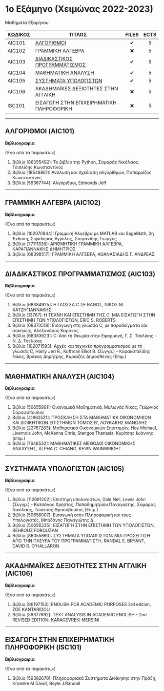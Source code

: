 # 1ο Εξάμηνο (Χειμώνας 2022-2023)

Μαθήματα Εξαμήνου

| ΚΩΔΙΚΟΣ      | ΤΙΤΛΟΣ                                | FILES | ECTS |
| --------- | ------------------------------------ | :----: | :--: |
| AIC101 | [ΑΛΓΟΡΙΘΜΟΙ](/Semester1/Algorithms)              | ✔    | 5    |
| AIC102 | ΓΡΑΜΜΙΚΗ ΑΛΓΕΒΡΑ    | ❌ | 5    |
| AIC103 | [ΔΙΑΔΙΚΑΣΤΙΚΟΣ ΠΡΟΓΡΑΜΜΑΤΙΣΜΟΣ](/Semester1/Procedural%20Programming)                       | ✔  | 5    |
| AIC104 | [ΜΑΘΗΜΑΤΙΚΗ ΑΝΑΛΥΣΗ](/Semester1/Mathematical%20Analysis)                 | ✔    | 5    |
| AIC105 | [ΣΥΣΤΗΜΑΤΑ ΥΠΟΛΟΓΙΣΤΩΝ](/Semester1/Computer%20Systems)    | ✔ | 5    |
| AIC106 | ΑΚΑΔΗΜΑΪΚΕΣ ΔΕΞΙΟΤΗΤΕΣ ΣΤΗΝ ΑΓΓΛΙΚΗ                | ❌    | 5    |
| ISC101 | ΕΙΣΑΓΩΓΗ ΣΤΗΝ ΕΠΙΧΕΙΡΗΜΑΤΙΚΗ ΠΛΗΡΟΦΟΡΙΚΗ                | ❌    | 5    |

***

## ΑΛΓΟΡΙΘΜΟΙ (AIC101)
**Βιβλιογραφία**

(Ένα από τα παρακάτω:)

1. Βιβλίο [86055492]: Το βιβλίο της Python, Σαμαράς Νικόλαος, Τσιπλίδης Κωνσταντίνος
2. Βιβλίο [18548861]: Ανάλυση και σχεδίαση αλγορίθμων, Παπαρρίζος Κωνσταντίνος
3. Βιβλίο [59367744]: Αλγόριθμοι, Edmonds Jeff
***
## ΓΡΑΜΜΙΚΗ ΑΛΓΕΒΡΑ (AIC102)
**Βιβλιογραφία**

(Ένα από τα παρακάτω:)

1. Βιβλίο [102070944]: Γραμμική Άλγεβρα με MATLAB και SageMath, 2η Έκδοση, Σιφαλέρας Άγγελος, Στεφανίδης Γιώργος
2. Βιβλίο [77111838]: ΑΡΙΘΜΗΤΙΚΗ ΓΡΑΜΜΙΚΗ ΑΛΓΕΒΡΑ, ΚΑΡΑΓΙΑΝΝΑΚΗΣ ΔΗΜΗΤΡΙΟΣ
3. Βιβλίο [68398517]: ΓΡΑΜΜΙΚΗ ΑΛΓΕΒΡΑ, ΑΘΑΝΑΣΙΑΔΗΣ Γ. ΑΝΔΡΕΑΣ
***
## ΔΙΑΔΙΚΑΣΤΙΚΟΣ ΠΡΟΓΡΑΜΜΑΤΙΣΜΟΣ (AIC103)
**Βιβλιογραφία**

(Ένα από τα παρακάτω:)

1. Βιβλίο [68384925]: Η ΓΛΩΣΣΑ C ΣΕ ΒΑΘΟΣ, ΝΙΚΟΣ Μ. ΧΑΤΖΗΓΙΑΝΝΑΚΗΣ
2. Βιβλίο [13767]: Η ΤΕΧΝΗ ΚΑΙ ΕΠΙΣΤΗΜΗ ΤΗΣ C: ΜΙΑ ΕΙΣΑΓΩΓΗ ΣΤΗΝ ΕΠΙΣΤΗΜΗ ΤΩΝ ΥΠΟΛΟΓΙΣΤΩΝ, ERIC S. ROBERTS
3. Βιβλίο [68370518]: Εισαγωγή στη γλώσσα C, με παραδείγματα και ασκήσεις, Αλέξανδρος Καράκος
4. Βιβλίο [68383623]: C: Από τη Θεωρία στην Εφαρμογή, Γ. Σ. Τσελίκης - Ν. Δ. Τσελίκας
5. Βιβλίο [102071593]: Αρχές και τεχνικές προγραμματισμού με τη γλώσσα C, Hanly Jeri R., Koffman Elliot B. (Συγγρ.) - Καρακαπιλίδης Νίκος, Βράκας Δημήτρης, Κυριαζής Δημοσθένης (Επιμ.)
***
## ΜΑΘΗΜΑΤΙΚΗ ΑΝΑΛΥΣΗ (AIC104)
**Βιβλιογραφία**

(Ένα από τα παρακάτω:)

1. Βιβλίο [50655961]: Οικονομικά Μαθηματικά, Μυλωνάς Νίκος, Γεώργιος Σαραφόπουλος
2. Βιβλίο [41962521]: ΠΡΟΣΚΛΗΣΗ ΣΤΑ ΜΑΘΗΜΑΤΙΚΑ ΟΙΚΟΝΟΜΙΚΩΝ ΚΑΙ ΔΙΟΙΚΗΤΙΚΩΝ ΕΠΙΣΤΗΜΩΝ ΤΟΜΟΣ Β', ΛΟΥΚΑΚΗΣ ΜΑΝΩΛΗΣ
3. Βιβλίο [22767283]: Μαθηματικά Οικονομικών Επιστημών, Hoy Michael, Livernois John, McKenna Chris, Stengos Thanasis, Κυρίτσης Ιωάννης (επιμ.)
4. Βιβλίο [7648532]: ΜΑΘΗΜΑΤΙΚΕΣ ΜΕΘΟΔΟΙ ΟΙΚΟΝΟΜΙΚΗΣ ΑΝΑΛΥΣΗΣ, ALPHA C. CHIANG, KEVIN WAINWRIGHT
***
## ΣΥΣΤΗΜΑΤΑ ΥΠΟΛΟΓΙΣΤΩΝ (AIC105)
**Βιβλιογραφία**

(Ένα από τα παρακάτω:)

1. Βιβλίο [112691202]: Επιστήμη υπολογιστών, Dale Nell, Lewis John (Συγγρ.) - Κατσάνος Χρήστος, Παπαδημητρίου Παναγιώτης, Σαμαράς Νικόλαος, Τσιάτσος Θρασύβουλος (Επιμ.)
2. Βιβλίο [50656007]: Εισαγωγή στην Πληροφορική και τους Υπολογιστές, Μποζάνης Παναγιώτης Δ.
3. Βιβλίο [50656335]: ΕΙΣΑΓΩΓΗ ΣΤΗΝ ΕΠΙΣΤΗΜΗ ΤΩΝ ΥΠΟΛΟΓΙΣΤΩΝ, BEHROUZ FOROUZAN
4. Βιβλίο [86055860]: ΣΥΣΤΗΜΑΤΑ ΥΠΟΛΟΓΙΣΤΩΝ: ΜΙΑ ΠΡΟΣΕΓΓΙΣΗ ΑΠΟ ΤΗΝ ΠΛΕΥΡΑ ΤΟΥ ΠΡΟΓΡΑΜΜΑΤΙΣΤΗ, RANDAL E. BRYANT, DAVID R. O'HALLARON
***
## ΑΚΑΔΗΜΑΪΚΕΣ ΔΕΞΙΟΤΗΤΕΣ ΣΤΗΝ ΑΓΓΛΙΚΗ (AIC106)
**Βιβλιογραφία**

(Ένα από τα παρακάτω:)

1. Βιβλίο [86197153]: ENGLISH FOR ACADEMIC PURPOSES 3rd edition, ZOE KANTARIDOU
2. Βιβλίο [59377892]: TEXT ANALYSIS IN ACADEMIC ENGLISH - 2nd REVISED EDITION, KARAGEVREKI MERSINI
***
## ΕΙΣΑΓΩΓΗ ΣΤΗΝ ΕΠΙΧΕΙΡΗΜΑΤΙΚΗ ΠΛΗΡΟΦΟΡΙΚΗ (ISC101)
**Βιβλιογραφία**

(Ένα από τα παρακάτω:)
1. Βιβλίο [59392670]: Πληροφοριακά Συστήματα Διοίκησης στην Πράξη, Kroenke M.David, Boyle J.Randall
